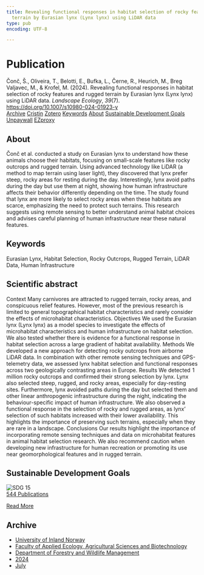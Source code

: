 ```yaml
---
title: Revealing functional responses in habitat selection of rocky features and rugged
  terrain by Eurasian lynx (Lynx lynx) using LiDAR data
type: pub
encoding: UTF-8

---
```

<h1>Publication</h1>
<article id="csl-bib-container-AQBC3UJS" class="csl-bib-container">
  <div class="csl-bib-body"> <div class="csl-entry">Čonč, Š., Oliveira, T., Belotti, E., Bufka, L., Černe, R., Heurich, M., Breg Valjavec, M., &#38; Krofel, M. (2024). Revealing functional responses in habitat selection of rocky features and rugged terrain by Eurasian lynx (Lynx lynx) using LiDAR data. <i>Landscape Ecology</i>, <i>39</i>(7). <a href="https://doi.org/10.1007/s10980-024-01923-y">https://doi.org/10.1007/s10980-024-01923-y</a></div> </div>
  <div class="csl-bib-buttons">
    <a href="#taxonomy-article-AQBC3UJS" alt="archive" class="csl-bib-button">Archive</a>
    <a href="https://app.cristin.no/results/show.jsf?id=2283189" alt="Cristin" class="csl-bib-button">Cristin</a>
    <a href="http://zotero.org/groups/5881554/items/AQBC3UJS" alt="Zotero" class="csl-bib-button">Zotero</a>
    <a href="#keywords-article-AQBC3UJS" alt="keywords" class="csl-bib-button">Keywords</a>
    <a href="#about-article-AQBC3UJS" alt="about_pub" class="csl-bib-button">About</a>
    <a href="#sdg-article-AQBC3UJS" alt="sdg" class="csl-bib-button">Sustainable Development Goals</a>
    <a href="https://link.springer.com/content/pdf/10.1007/s10980-024-01923-y.pdf" alt="Unpaywall" class="csl-bib-button">Unpaywall</a>
    <a href="https://link.springer.com/content/pdf/10.1007/s10980-024-01923-y.pdf" alt="EZproxy" class="csl-bib-button">EZproxy</a>
  </div>
  <div id="csl-bib-meta-container-AQBC3UJS"></div>
</article>
<div id="csl-bib-meta-AQBC3UJS" class="csl-bib-meta">
  <article id="about-article-AQBC3UJS" class="about_pub-article">
    <h1>About</h1>
    Čonč et al. conducted a study on Eurasian lynx to understand how these animals choose their habitats, focusing on small-scale features like rocky outcrops and rugged terrain. Using advanced technology like LiDAR (a method to map terrain using laser light), they discovered that lynx prefer steep, rocky areas for resting during the day. Interestingly, lynx avoid paths during the day but use them at night, showing how human infrastructure affects their behavior differently depending on the time. The study found that lynx are more likely to select rocky areas when these habitats are scarce, emphasizing the need to protect such terrains. This research suggests using remote sensing to better understand animal habitat choices and advises careful planning of human infrastructure near these natural features.
  </article>
  <article id="keywords-article-AQBC3UJS" class="keywords-article">
    <h1>Keywords</h1>
    Eurasian Lynx, Habitat Selection, Rocky Outcrops, Rugged Terrain, LiDAR Data, Human Infrastructure
  </article>
  <article id="abstract-article-AQBC3UJS" class="abstract-article">
    <h1>Scientific abstract</h1>
    Context Many carnivores are attracted to rugged terrain, rocky areas, and conspicuous relief features. However, most of the previous research is limited to general topographical habitat characteristics and rarely consider the effects of microhabitat characteristics. Objectives We used the Eurasian lynx (Lynx lynx) as a model species to investigate the effects of microhabitat characteristics and human infrastructure on habitat selection. We also tested whether there is evidence for a functional response in habitat selection across a large gradient of habitat availability. Methods We developed a new approach for detecting rocky outcrops from airborne LiDAR data. In combination with other remote sensing techniques and GPS-telemetry data, we assessed lynx habitat selection and functional responses across two geologically contrasting areas in Europe. Results We detected  1 million rocky outcrops and confirmed their strong selection by lynx. Lynx also selected steep, rugged, and rocky areas, especially for day-resting sites. Furthermore, lynx avoided paths during the day but selected them and other linear anthropogenic infrastructure during the night, indicating the behaviour-specific impact of human infrastructure. We also observed a functional response in the selection of rocky and rugged areas, as lynx’ selection of such habitats increased with their lower availability. This highlights the importance of preserving such terrains, especially when they are rare in a landscape. Conclusions Our results highlight the importance of incorporating remote sensing techniques and data on microhabitat features in animal habitat selection research. We also recommend caution when developing new infrastructure for human recreation or promoting its use near geomorphological features and in rugged terrain.
  </article>
  <article id="sdg-article-AQBC3UJS" class="sdg-article">
    <h1>Sustainable Development Goals</h1>
    <div class="sdg-container"><div id="sdg15" class="sdg">
        <img src="{{< params subfolder >}}images/sdg/sdg15_en.png" class="image" alt="SDG 15">
        <div class="sdg-overlay">
          <a href="{{< params subfolder >}}en/archive/?sdg=15#archive" class="sdg-publication-count"><span>544</span> Publications</a>
          <p><a href="https://sdgs.un.org/goals/goal15" class="sdg-read-more">Read More</a></p>
        </div>
      </div></div>
  </article>
  <article id="taxonomy-article-AQBC3UJS" class="taxonomy-article">
    <h1>Archive</h1>
    <ul>
      <li><a href="{{< params subfolder >}}en/archive/?key=3DCRN523">University of Inland Norway</a></li>
      <li><a href="{{< params subfolder >}}en/archive/?key=T77LXH6D">Faculty of Applied Ecology, Agricultural Sciences and Biotechnology</a></li>
      <li><a href="{{< params subfolder >}}en/archive/?key=7TRARPE3">Department of Forestry and Wildlife Management</a></li>
      <li><a href="{{< params subfolder >}}en/archive/?key=A4XX8HDP">2024</a></li>
      <li><a href="{{< params subfolder >}}en/archive/?key=XQSCGFIL">July</a></li>
    </ul>
  </article>
</div>
